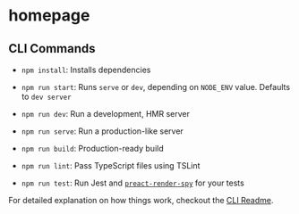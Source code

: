 

# homepage

## CLI Commands
*   `npm install`: Installs dependencies

*   `npm run start`: Runs `serve` or `dev`, depending on `NODE_ENV` value. Defaults to `dev server`

*   `npm run dev`: Run a development, HMR server

*   `npm run serve`: Run a production-like server

*   `npm run build`: Production-ready build

*   `npm run lint`: Pass TypeScript files using TSLint

*   `npm run test`: Run Jest and [`preact-render-spy`](https://github.com/mzgoddard/preact-render-spy) for your tests


For detailed explanation on how things work, checkout the [CLI Readme](https://github.com/developit/preact-cli/blob/master/README.md).
